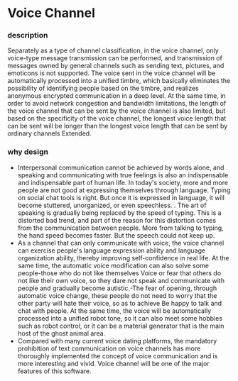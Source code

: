 # Voice Channel
### description
Separately as a type of channel classification, in the voice channel, only voice-type message transmission can be performed, and transmission of messages owned by general channels such as sending text, pictures, and emoticons is not supported. The voice sent in the voice channel will be automatically processed into a unified timbre, which basically eliminates the possibility of identifying people based on the timbre, and realizes anonymous encrypted communication in a deep level. At the same time, in order to avoid network congestion and bandwidth limitations, the length of the voice channel that can be sent by the voice channel is also limited, but based on the specificity of the voice channel, the longest voice length that can be sent will be longer than the longest voice length that can be sent by ordinary channels Extended.

### why design
- Interpersonal communication cannot be achieved by words alone, and speaking and communicating with true feelings is also an indispensable and indispensable part of human life. In today's society, more and more people are not good at expressing themselves through language. Typing on social chat tools is right. But once it is expressed in language, it will become stuttered, unorganized, or even speechless. . The art of speaking is gradually being replaced by the speed of typing. This is a distorted bad trend, and part of the reason for this distortion comes from the communication between people. More from talking to typing, the hand speed becomes faster. But the speech could not keep up.
- As a channel that can only communicate with voice, the voice channel can exercise people's language expression ability and language organization ability, thereby improving self-confidence in real life. At the same time, the automatic voice modification can also solve some people-those who do not like themselves Voice or fear that others do not like their own voice, so they dare not speak and communicate with people and gradually become autistic.-The fear of opening, through automatic voice change, these people do not need to worry that the other party will hate their voice, so as to achieve Be happy to talk and chat with people. At the same time, the voice will be automatically processed into a unified robot tone, so it can also meet some hobbies such as robot control, or it can be a material generator that is the main host of the ghost animal area.
- Compared with many current voice dating platforms, the mandatory prohibition of text communication on voice channels has more thoroughly implemented the concept of voice communication and is more interesting and vivid. Voice channel will be one of the major features of this software.